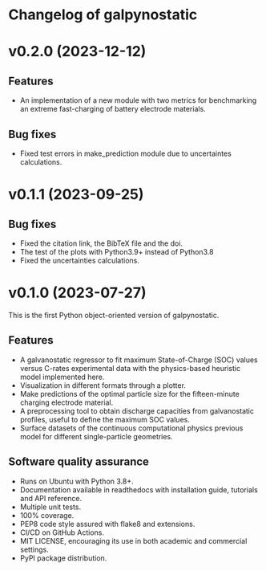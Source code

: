 # Changelog of galpynostatic

# v0.2.0 (2023-12-12)

## Features

- An implementation of a new module with two metrics for benchmarking an extreme fast-charging of battery electrode materials.

## Bug fixes

- Fixed test errors in make_prediction module due to uncertaintes calculations.


# v0.1.1 (2023-09-25)

## Bug fixes

- Fixed the citation link, the BibTeX file and the doi.
- The test of the plots with Python3.9+ instead of Python3.8
- Fixed the uncertainties calculations.


# v0.1.0 (2023-07-27)

This is the first Python object-oriented version of galpynostatic.

## Features

- A galvanostatic regressor to fit maximum State-of-Charge (SOC) values versus C-rates experimental data with the physics-based heuristic model implemented here. 
- Visualization in different formats through a plotter.
- Make predictions of the optimal particle size for the fifteen-minute charging electrode material. 
- A preprocessing tool to obtain discharge capacities from galvanostatic profiles, useful to define the maximum SOC values.
- Surface datasets of the continuous computational physics previous model for different single-particle geometries. 

## Software quality assurance

- Runs on Ubuntu with Python 3.8+.
- Documentation available in readthedocs with installation guide, tutorials and API reference.
- Multiple unit tests.
- 100% coverage.
- PEP8 code style assured with flake8 and extensions.
- CI/CD on GitHub Actions.
- MIT LICENSE, encouraging its use in both academic and commercial settings.
- PyPI package distribution.

